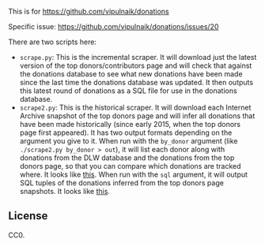 This is for https://github.com/vipulnaik/donations

Specific issue: https://github.com/vipulnaik/donations/issues/20

There are two scripts here:

- `scrape.py`: This is the incremental scraper.
  It will download just the latest version
  of the top donors/contributors page and will check that against the donations
  database to see what new donations have been made since the last time the
  donations database was updated. It then outputs this latest round of
  donations as a SQL file for use in the donations database.
- `scrape2.py`: This is the historical scraper.
  It will download each Internet Archive snapshot of the top donors page and
  will infer all donations that have been made historically (since early 2015,
  when the top donors page first appeared).
  It has two output formats depending on the argument you give to it.
  When run with the `by_donor` argument (like `./scrape2.py by_donor > out`),
  it will list each donor along with
  donations from the DLW database and the donations from the top donors page,
  so that you can compare which donations are tracked where. It looks like
  [this](https://gist.github.com/riceissa/2f213d7a58aa5edd6488ab69c4fd871d).
  When run with the `sql` argument, it will output SQL tuples of the donations
  inferred from the top donors page snapshots. It looks like
  [this](https://gist.github.com/riceissa/0d04ce0584bd5fbe70fbe768faa23d18).

## License

CC0.
